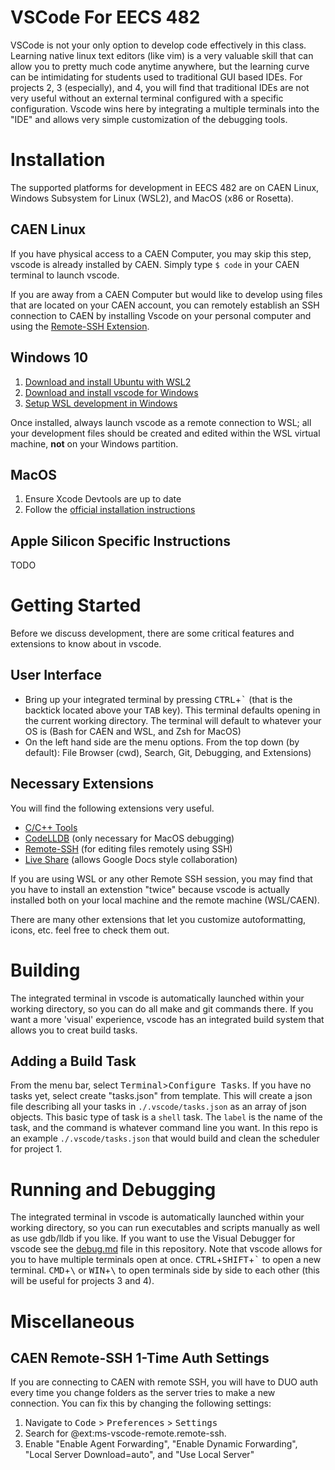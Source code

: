 <h1>VSCode For EECS 482</h1>

VSCode is not your only option to develop code effectively in this class. Learning native linux text editors (like vim) is a very valuable skill that can allow you to pretty much code anytime anywhere, but the learning curve can be intimidating for students used to traditional GUI based IDEs. For projects 2, 3 (especially), and 4, you will find that traditional IDEs are not very useful without an external terminal configured with a specific configuration. Vscode wins here by integrating a multiple terminals into the "IDE" and allows very simple customization of the debugging tools.

<h1>Installation</h1>

The supported platforms for development in EECS 482 are on CAEN Linux, Windows Subsystem for Linux (WSL2), and MacOS (x86 or Rosetta).

<h2>CAEN Linux</h2>

If you have physical access to a CAEN Computer, you may skip this step, vscode is already installed by CAEN. Simply type `$ code` in your CAEN terminal to launch vscode.

If you are away from a CAEN Computer but would like to develop using files that are located on your CAEN account, you can remotely establish an SSH connection to CAEN by installing Vscode on your personal computer and using the [Remote-SSH Extension](https://marketplace.visualstudio.com/items?itemName=ms-vscode-remote.remote-ssh).

<h2>Windows 10</h2>

1. [Download and install Ubuntu with WSL2](https://docs.microsoft.com/en-us/windows/wsl/install-win10)
2. [Download and install vscode for Windows](https://code.visualstudio.com/docs/setup/windows)
3. [Setup WSL development in Windows](https://code.visualstudio.com/docs/remote/wsl)
   
Once installed, always launch vscode as a remote connection to WSL; all your development files should be created and edited within the WSL virtual machine, **not** on your Windows partition.

<h2>MacOS</h2>

1. Ensure Xcode Devtools are up to date
2. Follow the [official installation instructions](https://code.visualstudio.com/docs/setup/mac)

<h2>Apple Silicon Specific Instructions</h2>

TODO

<h1>Getting Started</h1>

Before we discuss development, there are some critical features and extensions to know about in vscode.

<h2>User Interface</h2>
   
* Bring up your integrated terminal by pressing <kbd>CTRL</kbd>+<kbd>`</kbd> (that is the backtick located above your <kbd>TAB</kbd> key). This terminal defaults opening in the current working directory. The terminal will default to whatever your OS is (Bash for CAEN and WSL, and Zsh for MacOS)
* On the left hand side are the menu options. From the top down (by default): File Browser (cwd), Search, Git, Debugging, and Extensions)

<h2>Necessary Extensions</h2>
You will find the following extensions very useful.

- [C/C++ Tools](https://marketplace.visualstudio.com/items?itemName=ms-vscode.cpptools)
- [CodeLLDB](https://marketplace.visualstudio.com/items?itemName=vadimcn.vscode-lldb) (only necessary for MacOS debugging)
- [Remote-SSH](https://marketplace.visualstudio.com/items?itemName=ms-vscode-remote.remote-ssh) (for editing files remotely using SSH)
- [Live Share](https://marketplace.visualstudio.com/items?itemName=MS-vsliveshare.vsliveshare) (allows Google Docs style collaboration)

If you are using WSL or any other Remote SSH session, you may find that you have to install an extenstion "twice" because vscode is actually installed both on your local machine and the remote machine (WSL/CAEN). 

There are many other extensions that let you customize autoformatting, icons, etc. feel free to check them out.

<h1>Building</h1>

The integrated terminal in vscode is automatically launched within your working directory, so you can do all make and git commands there. If you want a more 'visual' experience, vscode has an integrated build system that allows you to creat build tasks.

<h2>Adding a Build Task</h2>

From the menu bar, select <kbd>Terminal</kbd>><kbd>Configure Tasks</kbd>. If you have no tasks yet, select create "tasks.json" from template. This will create a json file describing all your tasks in `./.vscode/tasks.json` as an array of json objects. This basic type of task is a `shell` task. The `label` is the name of the task, and the command is whatever command line you want. In this repo is an example `./.vscode/tasks.json` that would build and clean the scheduler for project 1. 


<h1>Running and Debugging</h1>

The integrated terminal in vscode is automatically launched within your working directory, so you can run executables and scripts manually as well as use gdb/lldb if you like. If you want to use the Visual Debugger for vscode see the [debug.md](./debug.md) file in this repository. Note that vscode allows for you to have multiple terminals open at once. <kbd>CTRL</kbd>+<kbd>SHIFT</kbd>+<kbd>`</kbd> to open a new terminal. <kbd>CMD</kbd>+<kbd>\\</kbd> or <kbd>WIN</kbd>+<kbd>\\</kbd> to open terminals side by side to each other (this will be useful for projects 3 and 4).
<h1>Miscellaneous</h1>

<h2>CAEN Remote-SSH 1-Time Auth Settings</h2>

If you are connecting to CAEN with remote SSH, you  will have to DUO auth every time you change folders as the server tries to make a new connection. You can fix this by changing the following settings:

1. Navigate to <kbd>Code</kbd> > <kbd>Preferences</kbd> > <kbd>Settings</kbd>
2. Search for @ext:ms-vscode-remote.remote-ssh. 
3. Enable "Enable Agent Forwarding", "Enable Dynamic Forwarding", "Local Server Download=auto", and "Use Local Server"